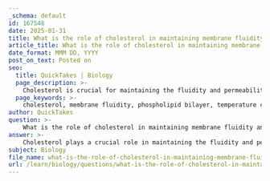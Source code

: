```yaml
---
_schema: default
id: 167548
date: 2025-01-31
title: What is the role of cholesterol in maintaining membrane fluidity and how does it adapt to temperature changes?
article_title: What is the role of cholesterol in maintaining membrane fluidity and how does it adapt to temperature changes?
date_format: MMM DD, YYYY
post_on_text: Posted on
seo:
  title: QuickTakes | Biology
  page_description: >-
    Cholesterol is crucial for maintaining the fluidity and permeability of cell membranes by acting as a fluidity buffer that stabilizes membrane properties across varying temperatures, ensuring optimal cell function.
  page_keywords: >-
    cholesterol, membrane fluidity, phospholipid bilayer, temperature changes, fluidity buffer, cellular function, structural integrity, kinetic energy, permeability, fatty acid chains
author: QuickTakes
question: >-
    What is the role of cholesterol in maintaining membrane fluidity and how does it adapt to temperature changes?
answer: >-
    Cholesterol plays a crucial role in maintaining the fluidity and permeability of cell membranes, acting as a fluidity buffer that adapts to temperature changes. Here’s a detailed explanation of its functions:\n\n1. **Fluidity Buffer**: Cholesterol is interspersed within the phospholipid bilayer of cell membranes. It helps stabilize the membrane's fluidity across a range of temperatures. This stabilization is essential for maintaining cellular function and integrity.\n\n2. **High Temperatures**: At elevated temperatures, the kinetic energy of the phospholipid molecules increases, leading to greater movement and fluidity of the membrane. Cholesterol mitigates this effect by restricting the movement of phospholipids, thereby reducing membrane fluidity and preventing the membrane from becoming excessively permeable. This action helps maintain the structural integrity of the membrane.\n\n3. **Low Temperatures**: Conversely, at lower temperatures, the movement of phospholipids decreases, which can lead to the membrane becoming too rigid. Cholesterol prevents this rigidity by disrupting the tight packing of the fatty acid chains in the phospholipid bilayer. This action helps maintain membrane fluidity, ensuring that the membrane remains functional even in colder conditions.\n\n4. **Overall Impact**: The presence of cholesterol in the membrane allows it to remain fluid and functional across a wide range of temperatures. This adaptability is vital for various cellular processes, including the movement of substances across the membrane and the functioning of membrane proteins.\n\nIn summary, cholesterol is essential for maintaining membrane fluidity by acting as a stabilizer that adjusts the membrane's properties in response to temperature changes, ensuring that the cell can function optimally under varying environmental conditions.
subject: Biology
file_name: what-is-the-role-of-cholesterol-in-maintaining-membrane-fluidity-and-how-does-it-adapt-to-temperature-changes.md
url: /learn/biology/questions/what-is-the-role-of-cholesterol-in-maintaining-membrane-fluidity-and-how-does-it-adapt-to-temperature-changes
---
```


&nbsp;